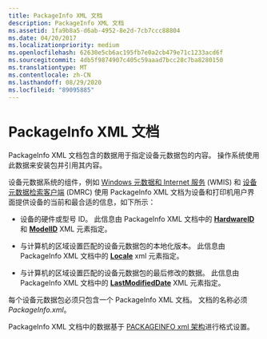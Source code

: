 ```yaml
---
title: PackageInfo XML 文档
description: PackageInfo XML 文档
ms.assetid: 1fa9b8a5-d6ab-4952-8e2d-7cb7ccc88804
ms.date: 04/20/2017
ms.localizationpriority: medium
ms.openlocfilehash: 62630e5cb6ac195fb7e0a2cb479e71c1233acd6f
ms.sourcegitcommit: 4db5f9874907c405c59aaad7bcc28c7ba8280150
ms.translationtype: MT
ms.contentlocale: zh-CN
ms.lasthandoff: 08/29/2020
ms.locfileid: "89095885"
---
```

# <a name="packageinfo-xml-document"></a>PackageInfo XML 文档


PackageInfo XML 文档包含的数据用于指定设备元数据包的内容。 操作系统使用此数据来安装包并引用其内容。

设备元数据系统的组件，例如 [Windows 元数据和 Internet 服务](windows-metadata-and-internet-services.md) (WMIS) 和 [设备元数据检索客户端](device-metadata-retrieval-client.md) (DMRC) 使用 PackageInfo XML 文档为设备和打印机用户界面提供设备的当前和最合适的信息，如下所示：

-   设备的硬件或型号 ID。 此信息由 PackageInfo XML 文档中的 [**HardwareID**](/previous-versions/windows/hardware/metadata/ff546114(v=vs.85)) 和 [**ModelID**](/previous-versions/windows/hardware/metadata/ff549295(v=vs.85)) XML 元素指定。

-   与计算机的区域设置匹配的设备元数据包的本地化版本。 此信息由 PackageInfo XML 文档中的 [**Locale**](/previous-versions/windows/hardware/metadata/ff548647(v=vs.85)) xml 元素指定。

-   与计算机的区域设置匹配的设备元数据包的最后修改的数据。 此信息由 PackageInfo XML 文档中的 [**LastModifiedDate**](/previous-versions/windows/hardware/metadata/ff548624(v=vs.85)) XML 元素指定。

每个设备元数据包必须只包含一个 PackageInfo XML 文档。 文档的名称必须 *PackageInfo.xml*。

PackageInfo XML 文档中的数据基于 [PACKAGEINFO xml 架构](/previous-versions/windows/hardware/metadata/ff549614(v=vs.85))进行格式设置。

 

